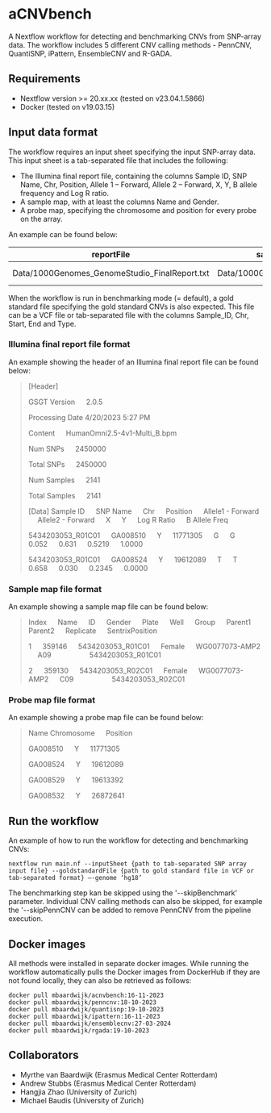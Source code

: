 # aCNVbench
A Nextflow workflow for detecting and benchmarking CNVs from SNP-array data. The workflow includes 5 different CNV calling methods - PennCNV, QuantiSNP, iPattern, EnsembleCNV and R-GADA. 

## Requirements
- Nextflow version >= 20.xx.xx (tested on v23.04.1.5866)
- Docker (tested on v19.03.15)

## Input data format
The workflow requires an input sheet specifying the input SNP-array data. This input sheet is a tab-separated file that includes the following:
-	The Illumina final report file, containing the columns Sample ID, SNP Name, Chr, Position, Allele 1 – Forward, Allele 2 – Forward, X, Y, B allele frequency and Log R ratio.
-	A sample map, with at least the columns Name and Gender.
-	A probe map, specifying the chromosome and position for every probe on the array.

An example can be found below:

| reportFile | samplesheetFile | snpMap |
|------------|-----------------|--------|
| Data/1000Genomes_GenomeStudio_FinalReport.txt | Data/1000Genomes_Sample_Map.txt | Data/HumanOmni2.5-4v1_B_SNP_Map.txt |

When the workflow is run in benchmarking mode (= default), a gold standard file specifying the gold standard CNVs is also expected. This file can be a VCF file or tab-separated file with the columns Sample_ID, Chr, Start, End and Type.

### Illumina final report file format
An example showing the header of an Illumina final report file can be found below:

> [Header]
>
> GSGT Version &emsp; 2.0.5
>
> Processing Date 4/20/2023 5:27 PM
>
> Content &emsp; HumanOmni2.5-4v1-Multi_B.bpm
>
> Num SNPs &emsp; 2450000
>
> Total SNPs &emsp; 2450000
>
> Num Samples &emsp; 2141
>
> Total Samples &emsp; 2141
>
> [Data]
> Sample ID &emsp; SNP Name &emsp; Chr &emsp; Position &emsp; Allele1 - Forward &emsp; Allele2 - Forward &emsp; X &emsp; Y &emsp; Log R Ratio &emsp; B Allele Freq
>
> 5434203053_R01C01 &emsp; GA008510 &emsp; Y &emsp; 11771305 &emsp; G &emsp; G &emsp; 0.052 &emsp; 0.631 &emsp; 0.5219 &emsp; 1.0000
>
> 5434203053_R01C01 &emsp; GA008524 &emsp; Y &emsp; 19612089 &emsp; T &emsp; T &emsp; 0.658 &emsp; 0.030 &emsp; 0.2345 &emsp; 0.0000

### Sample map file format
An example showing a sample map file can be found below:

> Index &emsp; Name &emsp; ID &emsp; Gender &emsp; Plate &emsp; Well &emsp; Group &emsp; Parent1 &emsp; Parent2 &emsp; Replicate &emsp; SentrixPosition
>
> 1 &emsp; 359146 &emsp; 5434203053_R01C01 &emsp; Female &emsp; WG0077073-AMP2 &emsp; A09 &emsp; &emsp; &emsp; &emsp; 5434203053_R01C01
>
> 2 &emsp; 359130 &emsp; 5434203053_R02C01 &emsp; Female &emsp; WG0077073-AMP2 &emsp; C09 &emsp; &emsp; &emsp; &emsp; 5434203053_R02C01

### Probe map file format
An example showing a probe map file can be found below:

> Name  Chromosome &emsp; Position
>
> GA008510 &emsp; Y &emsp; 11771305
> 
> GA008524 &emsp; Y &emsp; 19612089
>
> GA008529 &emsp; Y &emsp; 19613392
>
> GA008532 &emsp; Y &emsp; 26872641

## Run the workflow
An example of how to run the workflow for detecting and benchmarking CNVs:
```
nextflow run main.nf --inputSheet {path to tab-separated SNP array input file} --goldstandardFile {path to gold standard file in VCF or tab-separated format} –-genome ‘hg18’
```
The benchmarking step kan be skipped using the '--skipBenchmark' parameter. Individual CNV calling methods can also be skipped, for example the '--skipPennCNV can be added to remove PennCNV from the pipeline execution.

## Docker images
All methods were installed in separate docker images. While running the workflow automatically pulls the Docker images from DockerHub if they are not found locally, they can also be retrieved as follows:
```
docker pull mbaardwijk/acnvbench:16-11-2023
docker pull mbaardwijk/penncnv:18-10-2023
docker pull mbaardwijk/quantisnp:19-10-2023
docker pull mbaardwijk/ipattern:16-11-2023
docker pull mbaardwijk/ensemblecnv:27-03-2024
docker pull mbaardwijk/rgada:19-10-2023
```

## Collaborators
- Myrthe van Baardwijk (Erasmus Medical Center Rotterdam)
- Andrew Stubbs (Erasmus Medical Center Rotterdam)
- Hangjia Zhao (University of Zurich)
- Michael Baudis (University of Zurich)
